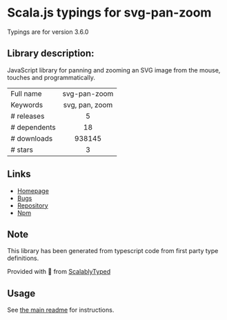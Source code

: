 
# Scala.js typings for svg-pan-zoom

Typings are for version 3.6.0

## Library description:
JavaScript library for panning and zooming an SVG image from the mouse, touches and programmatically.

|                    |                 |
| ------------------ | :-------------: |
| Full name          | svg-pan-zoom |
| Keywords           | svg, pan, zoom |
| # releases         | 5 |
| # dependents       | 18 |
| # downloads        | 938145 |
| # stars            | 3 |

## Links
- [Homepage](https://github.com/ariutta/svg-pan-zoom#readme)
- [Bugs](https://github.com/ariutta/svg-pan-zoom/issues)
- [Repository](https://github.com/ariutta/svg-pan-zoom)
- [Npm](https://www.npmjs.com/package/svg-pan-zoom)
    


## Note
This library has been generated from typescript code from first party type definitions.

Provided with :purple_heart: from [ScalablyTyped](https://github.com/oyvindberg/ScalablyTyped)

## Usage
See [the main readme](../../readme.md) for instructions.


